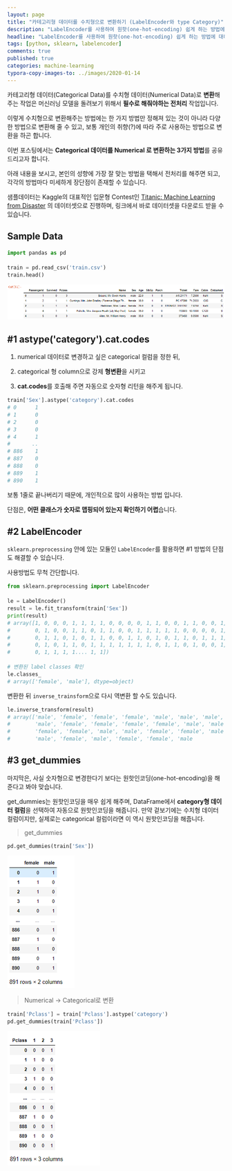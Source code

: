 ```yaml
---
layout: page
title: "카테고리형 데이터를 수치형으로 변환하기 (LabelEncoder와 type Category)"
description: "LabelEncoder를 사용하여 원핫(one-hot-encoding) 쉽게 하는 방법에 대하여 알아보겠습니다."
headline: "LabelEncoder를 사용하여 원핫(one-hot-encoding) 쉽게 하는 방법에 대하여 알아보겠습니다."
tags: [python, sklearn, labelencoder]
comments: true
published: true
categories: machine-learning
typora-copy-images-to: ../images/2020-01-14
---
```






카테고리형 데이터(Categorical Data)를 수치형 데이터(Numerical Data)로 **변환**해주는 작업은 머신러닝 모델을 돌려보기 위해서 **필수로 해줘야하는 전처리** 작업입니다.

이렇게 수치형으로 변환해주는 방법에는 한 가지 방법만 정해져 있는 것이 아니라 다양한 방법으로 변환해 줄 수 있고, 보통 개인의 취향(?)에 따라 주로 사용하는 방법으로 변환을 하곤 합니다.

이번 포스팅에서는 **Categorical 데이터를 Numerical 로 변환하는 3가지 방법**를 공유드리고자 합니다.

아래 내용을 보시고, 본인의 성향에 가장 잘 맞는 방법을 택해서 전처리를 해주면 되고, 각각의 방법마다 미세하게 장단점이 존재할 수 있습니다.

샘플데이터는 Kaggle의 대표적인 입문형 Contest인 [Titanic: Machine Learning from Disaster](https://www.kaggle.com/c/titanic/data) 의 데이터셋으로 진행하며, 링크에서 바로 데이터셋을 다운로드 받을 수 있습니다.



## Sample Data

```python
import pandas as pd

train = pd.read_csv('train.csv')
train.head()
```

![image-20200113114803524](../images/2020-01-14/image-20200113114803524.png)



## #1 astype('category').cat.codes

1. numerical 데이터로 변경하고 싶은 categorical 컬럼을 정한 뒤, 

2. categorical 형 column으로 강제 **형변환**을 시키고 
3. **cat.codes**를 호출해 주면 자동으로 숫자형 리턴을 해주게 됩니다.

```python
train['Sex'].astype('category').cat.codes
# 0      1
# 1      0
# 2      0
# 3      0
# 4      1
#       ..
# 886    1
# 887    0
# 888    0
# 889    1
# 890    1
```

보통 1줄로 끝나버리기 때문에, 개인적으로 많이 사용하는 방법 입니다.

단점은, **어떤 클래스가 숫자로 맵핑되어 있는지 확인하기 어렵**습니다.



## #2 LabelEncoder

`sklearn.preprocessing` 안에 있는 모듈인 `LabelEncoder`를 활용하면 #1 방법의 단점도 해결할 수 있습니다.

사용방법도 무척 간단합니다.

```python
from sklearn.preprocessing import LabelEncoder

le = LabelEncoder()
result = le.fit_transform(train['Sex'])
print(result)
# array([1, 0, 0, 0, 1, 1, 1, 1, 0, 0, 0, 0, 1, 1, 0, 0, 1, 1, 0, 0, 1, 1,
#        0, 1, 0, 0, 1, 1, 0, 1, 1, 0, 0, 1, 1, 1, 1, 1, 0, 0, 0, 0, 1, 0,
#        0, 1, 1, 0, 1, 0, 1, 1, 0, 0, 1, 1, 0, 1, 0, 1, 1, 0, 1, 1, 1, 1,
#        0, 1, 0, 1, 1, 0, 1, 1, 1, 1, 1, 1, 1, 0, 1, 1, 0, 1, 0, 0, 1, 1,
#        0, 1, 1, 1, 1.... 1, 1])

# 변환된 label classes 확인
le.classes_
# array(['female', 'male'], dtype=object)
```



변환한 뒤 `inverse_trainsform`으로 다시 역변환 할 수도 있습니다.

```python
le.inverse_transform(result)
# array(['male', 'female', 'female', 'female', 'male', 'male', 'male',
#        'male', 'female', 'female', 'female', 'female', 'male', 'male',
#        'female', 'female', 'male', 'male', 'female', 'female', 'male',
#        'male', 'female', 'male', 'female', 'female', 'male
```



## #3 get_dummies

마지막은, 사실 숫자형으로 변경한다기 보다는 원핫인코딩(one-hot-encoding)을 해준다고 봐야 맞습니다. 

get_dummies는 원핫인코딩을 매우 쉽게 해주며, DataFrame에서 **category형 데이터 컬럼**을 선택하여 자동으로 원핫인코딩을 해줍니다. 만약 겉보기에는 수치형 데이터 컬럼이지만, 실제로는 categorical 컬럼이라면 이 역시 원핫인코딩을 해줍니다.

> get_dummies

```python
pd.get_dummies(train['Sex'])
```

![image-20200113120305991](../images/2020-01-14/image-20200113120305991.png)

> Numerical -> Categorical로 변환

```python
train['Pclass'] = train['Pclass'].astype('category')
pd.get_dummies(train['Pclass'])
```

![image-20200113120446901](../images/2020-01-14/image-20200113120446901.png)



